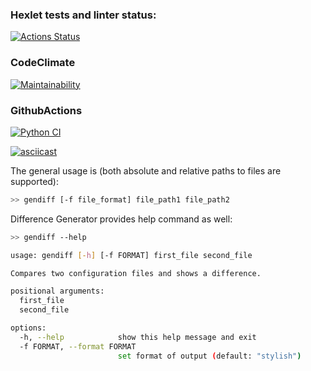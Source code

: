 ### Hexlet tests and linter status:
[![Actions Status](https://github.com/ESKolpakov/python-project-50/actions/workflows/hexlet-check.yml/badge.svg)](https://github.com/ESKolpakov/python-project-50/actions)
### CodeClimate
[![Maintainability](https://api.codeclimate.com/v1/badges/ba974e28575e2280e628/maintainability)](https://codeclimate.com/github/ESKolpakov/python-project-50/maintainability)
### GithubActions
[![Python CI](https://github.com/ESKolpakov/python-project-50/actions/workflows/pyci.yml/badge.svg)](https://github.com/ESKolpakov/python-project-50/actions/workflows/pyci.yml)

[![asciicast](https://asciinema.org/a/e56IWh6mm0km3Zn7dNJM09r4l.svg)](https://asciinema.org/a/e56IWh6mm0km3Zn7dNJM09r4l)


The general usage is (both absolute and relative paths to files are supported):

```bash
>> gendiff [-f file_format] file_path1 file_path2
```

Difference Generator provides help command as well:

```bash
>> gendiff --help

usage: gendiff [-h] [-f FORMAT] first_file second_file

Compares two configuration files and shows a difference.

positional arguments:
  first_file
  second_file

options:
  -h, --help            show this help message and exit
  -f FORMAT, --format FORMAT
                        set format of output (default: "stylish")
```